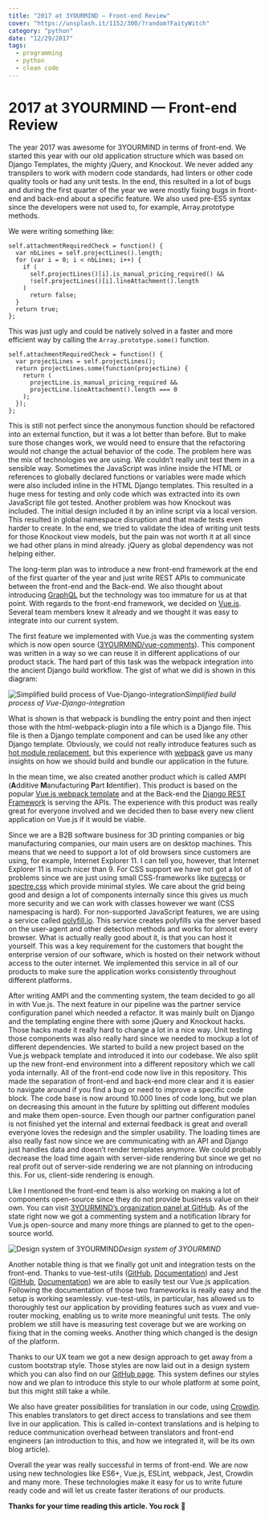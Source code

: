 ```yaml
---
title: "2017 at 3YOURMIND — Front-end Review"
cover: "https://unsplash.it/1152/300/?random?FaityWitch"
category: "python"
date: "12/29/2017"
tags:
  - programming
  - python
  - clean code
---
```


# 2017 at 3YOURMIND — Front-end Review

The year 2017 was awesome for 3YOURMIND in terms of front-end. We started this year with our old application structure which was based on Django Templates, the mighty jQuery, and Knockout. We never added any transpilers to work with modern code standards, had linters or other code quality tools or had any unit tests. In the end, this resulted in a lot of bugs and during the first quarter of the year we were mostly fixing bugs in front-end and back-end about a specific feature. We also used pre-ES5 syntax since the developers were not used to, for example, Array.prototype methods.

We were writing something like:

```js{3-10}
self.attachmentRequiredCheck = function() {
  var nbLines = self.projectLines().length;
  for (var i = 0; i < nbLines; i++) {
    if (
      self.projectLines()[i].is_manual_pricing_required() &&
      !self.projectLines()[i].lineAttachment().length
    )
      return false;
  }
  return true;
};
```

This was just ugly and could be natively solved in a faster and more efficient way by calling the `Array.prototype.some()` function.

```js{3-8}
self.attachmentRequiredCheck = function() {
  var projectLines = self.projectLines();
  return projectLines.some(function(projectLine) {
    return (
      projectLine.is_manual_pricing_required &&
      projectLine.lineAttachment().length === 0
    );
  });
};
```

This is still not perfect since the anonymous function should be refactored into an external function, but it was a lot better than before. But to make sure those changes work, we would need to ensure that the refactoring would not change the actual behavior of the code. The problem here was the mix of technologies we are using. We couldn’t really unit test them in a sensible way. Sometimes the JavaScript was inline inside the HTML or references to globally declared functions or variables were made which were also included inline in the HTML Django templates. This resulted in a huge mess for testing and only code which was extracted into its own JavaScript file got tested. Another problem was how Knockout was included. The initial design included it by an inline script via a local version. This resulted in global namespace disruption and that made tests even harder to create. In the end, we tried to validate the idea of writing unit tests for those Knockout view models, but the pain was not worth it at all since we had other plans in mind already. jQuery as global dependency was not helping either.

The long-term plan was to introduce a new front-end framework at the end of the first quarter of the year and just write REST APIs to communicate between the front-end and the Back-end. We also thought about introducing [GraphQL](http://graphql.org/) but the technology was too immature for us at that point. With regards to the front-end framework, we decided on [Vue.js](https://vuejs.org/). Several team members knew it already and we thought it was easy to integrate into our current system.

The first feature we implemented with Vue.js was the commenting system which is now open source ([3YOURMIND/vue-comments](https://github.com/3YOURMIND/vue-comments)). This component was written in a way so we can reuse it in different applications of our product stack. The hard part of this task was the webpack integration into the ancient Django build workflow. The gist of what we did is shown in this diagram:

![Simplified build process of Vue-Django-integration](https://cdn-images-1.medium.com/max/2000/1*J3_E8Hk3MP-d8_tXE-DhhA.png)_Simplified build process of Vue-Django-integration_

What is shown is that webpack is bundling the entry point and then inject those with the html-webpack-plugin into a file which is a Django file. This file is then a Django template component and can be used like any other Django template. Obviously, we could not really introduce features such as [hot module replacement](https://webpack.js.org/concepts/hot-module-replacement/), but this experience with [webpack](https://webpack.js.org/) gave us many insights on how we should build and bundle our application in the future.

In the mean time, we also created another product which is called AMPI (**A**dditive **M**anufacturing **P**art **I**dentifier). This product is based on the popular [Vue.js webpack template](https://github.com/vuejs-templates/webpack) and at the Back-end the [Django REST Framework](http://www.django-rest-framework.org/) is serving the APIs. The experience with this product was really great for everyone involved and we decided then to base every new client application on Vue.js if it would be viable.

Since we are a B2B software business for 3D printing companies or big manufacturing companies, our main users are on desktop machines. This means that we need to support a lot of old browsers since customers are using, for example, Internet Explorer 11. I can tell you, however, that Internet Explorer 11 is much nicer than 9. For CSS support we have not got a lot of problems since we are just using small CSS-frameworks like [purecss](https://purecss.io/) or [spectre.css](https://picturepan2.github.io/spectre/) which provide minimal styles. We care about the grid being good and design a lot of components internally since this gives us much more security and we can work with classes however we want (CSS namespacing is hard). For non-supported JavaScript features, we are using a service called [polyfill.io](https://polyfill.io). This service creates polyfills via the server based on the user-agent and other detection methods and works for almost every browser. What is actually really good about it, is that you can host it yourself. This was a key requirement for the customers that bought the enterprise version of our software, which is hosted on their network without access to the outer internet. We implemented this service in all of our products to make sure the application works consistently throughout different platforms.

After writing AMPI and the commenting system, the team decided to go all in with Vue.js. The next feature in our pipeline was the partner service configuration panel which needed a refactor. It was mainly built on Django and the templating engine there with some jQuery and Knockout hacks. Those hacks made it really hard to change a lot in a nice way. Unit testing those components was also really hard since we needed to mockup a lot of different dependencies. We started to build a new project based on the Vue.js webpack template and introduced it into our codebase. We also split up the new front-end environment into a different repository which we call yoda internally. All of the front-end code now live in this repository. This made the separation of front-end and back-end more clear and it is easier to navigate around if you find a bug or need to improve a specific code block. The code base is now around 10.000 lines of code long, but we plan on decreasing this amount in the future by splitting out different modules and make them open-source. Even though our partner configuration panel is not finished yet the internal and external feedback is great and overall everyone loves the redesign and the simpler usability. The loading times are also really fast now since we are communicating with an API and Django just handles data and doesn’t render templates anymore. We could probably decrease the load time again with server-side rendering but since we get no real profit out of server-side rendering we are not planning on introducing this. For us, client-side rendering is enough.

Like I mentioned the front-end team is also working on making a lot of components open-source since they do not provide business value on their own. You can visit [3YOURMIND’s organization panel at GitHub](https://github.com/3YOURMIND). As of the state right now we got a commenting system and a notification library for Vue.js open-source and many more things are planned to get to the open-source world.

![Design system of 3YOURMIND](https://cdn-images-1.medium.com/max/6796/1*DLKIlRPjKVjFA2aYolg0fg.png)_Design system of 3YOURMIND_

Another notable thing is that we finally got unit and integration tests on the front-end. Thanks to vue-test-utils ([GitHub](https://github.com/vuejs/vue-test-utils), [Documentation](https://vue-test-utils.vuejs.org/)) and Jest ([GitHub](https://github.com/facebook/jest), [Documentation](https://facebook.github.io/jest/)) we are able to easily test our Vue.js application. Following the documentation of those two frameworks is really easy and the setup is working seamlessly. vue-test-utils, in particular, has allowed us to thoroughly test our application by providing features such as vuex and vue-router mocking, enabling us to write more meaningful unit tests. The only problem we still have is measuring test coverage but we are working on fixing that in the coming weeks. Another thing which changed is the design of the platform.

Thanks to our UX team we got a new design approach to get away from a custom bootstrap style. Those styles are now laid out in a design system which you can also find on our [GitHub page](https://github.com/3YOURMIND/kotti). This system defines our styles now and we plan to introduce this style to our whole platform at some point, but this might still take a while.

We also have greater possibilities for translation in our code, using [Crowdin](https://crowdin.com/). This enables translators to get direct access to translations and see them live in our application. This is called in-context translations and is helping to reduce communication overhead between translators and front-end engineers (an introduction to this, and how we integrated it, will be its own blog article).

Overall the year was really successful in terms of front-end. We are now using new technologies like ES6+, Vue.js, ESLint, webpack, Jest, Crowdin and many more. These technologies make it easy for us to write future ready code and will let us create faster iterations of our products.

**Thanks for your time reading this article. You rock** **🤘**
